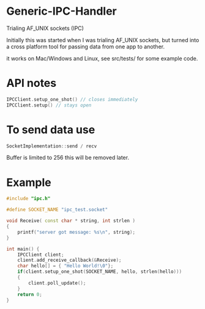 # Generic-IPC-Handler
Trialing AF_UNIX sockets  (IPC) 

Initially this was started when I was trialing AF_UNIX sockets, but turned into a cross platform tool for passing data from one app to another.

it works on Mac/Windows and Linux, see src/tests/ for some example code.

# API notes
```cpp
IPCClient.setup_one_shot() // closes immediately
IPCClient.setup() // stays open
```

# To send data use 
```cpp
SocketImplementation::send / recv
```

Buffer is limited to 256 this will be removed later.


# Example
```cpp
#include "ipc.h"

#define SOCKET_NAME "ipc_test.socket"

void Receive( const char * string, int strlen )
{
    printf("server got message: %s\n", string);
}

int main() {
    IPCClient client;
    client.add_receive_callback(&Receive);
    char hello[] = { "Hello World!\0"};
    if(client.setup_one_shot(SOCKET_NAME, hello, strlen(hello)))
    {
        client.poll_update();
    }
    return 0;
}
```


